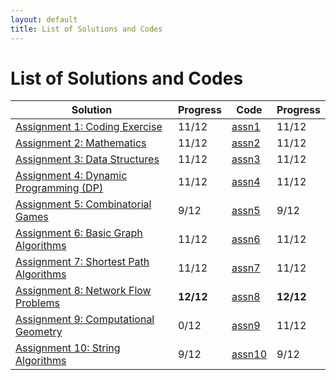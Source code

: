 ```yaml
---
layout: default
title: List of Solutions and Codes
---
```


# List of Solutions and Codes

| Solution                                        | Progress  | Code                                                                     | Progress  |
| ----------------------------------------------- | --------- | ------------------------------------------------------------------------ | --------- |
| [Assignment 1: Coding Exercise](assn1)          | 11/12     | [assn1](https://github.com/cai-lw/cs-97si-solutions/tree/master/assn1)   | 11/12     |
| [Assignment 2: Mathematics](assn2)              | 11/12     | [assn2](https://github.com/cai-lw/cs-97si-solutions/tree/master/assn2)   | 11/12     |
| [Assignment 3: Data Structures](assn3)          | 11/12     | [assn3](https://github.com/cai-lw/cs-97si-solutions/tree/master/assn3)   | 11/12     |
| [Assignment 4: Dynamic Programming (DP)](assn4) | 11/12     | [assn4](https://github.com/cai-lw/cs-97si-solutions/tree/master/assn4)   | 11/12     |
| [Assignment 5: Combinatorial Games](assn5)      | 9/12      | [assn5](https://github.com/cai-lw/cs-97si-solutions/tree/master/assn5)   | 9/12      |
| [Assignment 6: Basic Graph Algorithms](assn6)   | 11/12     | [assn6](https://github.com/cai-lw/cs-97si-solutions/tree/master/assn6)   | 11/12     |
| [Assignment 7: Shortest Path Algorithms](assn7) | 11/12     | [assn7](https://github.com/cai-lw/cs-97si-solutions/tree/master/assn7)   | 11/12     |
| [Assignment 8: Network Flow Problems](assn8)    | **12/12** | [assn8](https://github.com/cai-lw/cs-97si-solutions/tree/master/assn8)   | **12/12** |
| [Assignment 9: Computational Geometry](assn9)   | 0/12      | [assn9](https://github.com/cai-lw/cs-97si-solutions/tree/master/assn9)   | 11/12     |
| [Assignment 10: String Algorithms](assn10)      | 9/12      | [assn10](https://github.com/cai-lw/cs-97si-solutions/tree/master/assn10) | 9/12      |

